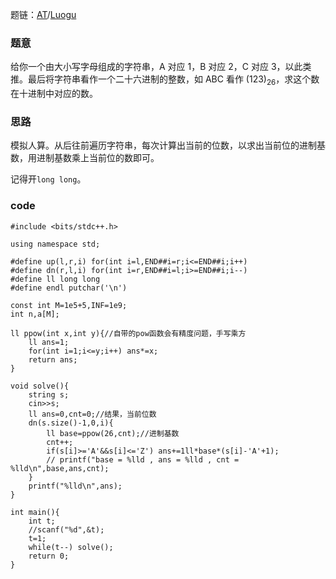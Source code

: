 题链：[AT](https://atcoder.jp/contests/abc285/tasks/abc285_c)/[Luogu](https://www.luogu.com.cn/problem/AT_abc285_c)

### 题意
给你一个由大小写字母组成的字符串，A 对应 $1$，B 对应 2，C 对应 $3$，以此类推。最后将字符串看作一个二十六进制的整数，如 ABC 看作 $(123)_ {26}$，求这个数在十进制中对应的数。

### 思路
模拟人算。从后往前遍历字符串，每次计算出当前的位数，以求出当前位的进制基数，用进制基数乘上当前位的数即可。

记得开`long long`。

### code
```
#include <bits/stdc++.h>
 
using namespace std;
 
#define up(l,r,i) for(int i=l,END##i=r;i<=END##i;i++)
#define dn(r,l,i) for(int i=r,END##i=l;i>=END##i;i--)
#define ll long long
#define endl putchar('\n')
 
const int M=1e5+5,INF=1e9;
int n,a[M];
 
ll ppow(int x,int y){//自带的pow函数会有精度问题，手写乘方
	ll ans=1;
	for(int i=1;i<=y;i++) ans*=x;
	return ans;
}
 
void solve(){
	string s;
	cin>>s;
	ll ans=0,cnt=0;//结果，当前位数
	dn(s.size()-1,0,i){
		ll base=ppow(26,cnt);//进制基数
		cnt++;
		if(s[i]>='A'&&s[i]<='Z') ans+=1ll*base*(s[i]-'A'+1);
		// printf("base = %lld , ans = %lld , cnt = %lld\n",base,ans,cnt);
	}
	printf("%lld\n",ans);
}
 
int main(){
	int t;
 	//scanf("%d",&t);
	t=1;
	while(t--) solve();
	return 0;
}
```